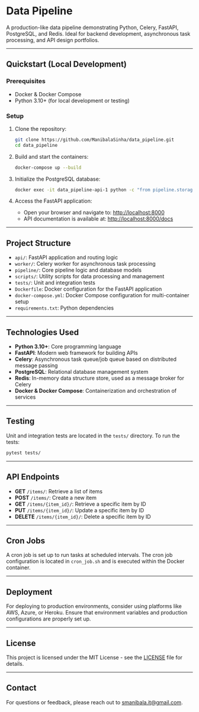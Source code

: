 # Data Pipeline

A production-like data pipeline demonstrating Python, Celery, FastAPI, PostgreSQL, and Redis. Ideal for backend development, asynchronous task processing, and API design portfolios.

---

##  Quickstart (Local Development)

### Prerequisites

* Docker & Docker Compose
* Python 3.10+ (for local development or testing)

### Setup

1. Clone the repository:

   ```bash
   git clone https://github.com/ManibalaSinha/data_pipeline.git
   cd data_pipeline
   ```

2. Build and start the containers:

   ```bash
   docker-compose up --build
   ```

3. Initialize the PostgreSQL database:

   ```bash
   docker exec -it data_pipeline-api-1 python -c "from pipeline.storage import init_db; init_db()"
   ```

4. Access the FastAPI application:

   * Open your browser and navigate to: [http://localhost:8000](http://localhost:8000)
   * API documentation is available at: [http://localhost:8000/docs](http://localhost:8000/docs)

---

##  Project Structure

* `api/`: FastAPI application and routing logic
* `worker/`: Celery worker for asynchronous task processing
* `pipeline/`: Core pipeline logic and database models
* `scripts/`: Utility scripts for data processing and management
* `tests/`: Unit and integration tests
* `Dockerfile`: Docker configuration for the FastAPI application
* `docker-compose.yml`: Docker Compose configuration for multi-container setup
* `requirements.txt`: Python dependencies

---

##  Technologies Used

* **Python 3.10+**: Core programming language
* **FastAPI**: Modern web framework for building APIs
* **Celery**: Asynchronous task queue/job queue based on distributed message passing
* **PostgreSQL**: Relational database management system
* **Redis**: In-memory data structure store, used as a message broker for Celery
* **Docker & Docker Compose**: Containerization and orchestration of services

---

##  Testing

Unit and integration tests are located in the `tests/` directory. To run the tests:

```bash
pytest tests/
```

---

##  API Endpoints

* **GET** `/items/`: Retrieve a list of items
* **POST** `/items/`: Create a new item
* **GET** `/items/{item_id}/`: Retrieve a specific item by ID
* **PUT** `/items/{item_id}/`: Update a specific item by ID
* **DELETE** `/items/{item_id}/`: Delete a specific item by ID

---

##  Cron Jobs

A cron job is set up to run tasks at scheduled intervals. The cron job configuration is located in `cron_job.sh` and is executed within the Docker container.

---

##  Deployment

For deploying to production environments, consider using platforms like AWS, Azure, or Heroku. Ensure that environment variables and production configurations are properly set up.

---

##  License

This project is licensed under the MIT License - see the [LICENSE](LICENSE) file for details.

---

##  Contact

For questions or feedback, please reach out to [smanibala.it@gmail.com](mailto:smanibala.it@gmail.com).

